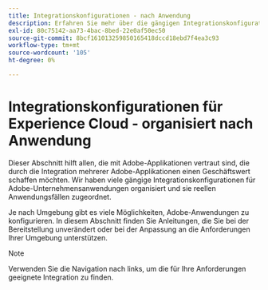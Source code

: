 ```yaml
---
title: Integrationskonfigurationen - nach Anwendung
description: Erfahren Sie mehr über die gängigen Integrationskonfigurationen für Experience Cloud, organisiert von Anwendungen.
exl-id: 80c75142-aa73-4bac-8bed-22e0af50ec50
source-git-commit: 8bcf161013259850165418dccd18ebd7f4ea3c93
workflow-type: tm+mt
source-wordcount: '105'
ht-degree: 0%

---
```


# Integrationskonfigurationen für Experience Cloud - organisiert nach Anwendung

Dieser Abschnitt hilft allen, die mit Adobe-Applikationen vertraut sind, die durch die Integration mehrerer Adobe-Applikationen einen Geschäftswert schaffen möchten. Wir haben viele gängige Integrationskonfigurationen für Adobe-Unternehmensanwendungen organisiert und sie reellen Anwendungsfällen zugeordnet.

Je nach Umgebung gibt es viele Möglichkeiten, Adobe-Anwendungen zu konfigurieren. In diesem Abschnitt finden Sie Anleitungen, die Sie bei der Bereitstellung unverändert oder bei der Anpassung an die Anforderungen Ihrer Umgebung unterstützen.

>[!NOTE]
>
>Verwenden Sie die Navigation nach links, um die für Ihre Anforderungen geeignete Integration zu finden.
